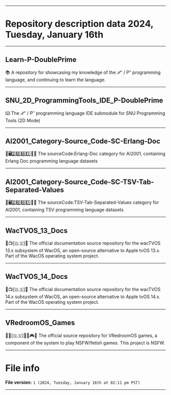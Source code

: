 
***

# Repository description data 2024, Tuesday, January 16th

---

## Learn-P-DoublePrime

📚️ A repository for showcasing my knowledge of the 𝒫″ / P′′ programming language, and continuing to learn the language.

---

## SNU_2D_ProgrammingTools_IDE_P-DoublePrime

⌨️ The 𝒫″ / P′′ programming language IDE submodule for SNU Programming Tools (2D Mode) 

---

## AI2001_Category-Source_Code-SC-Erlang-Doc

🧠️🖥️2️⃣️0️⃣️0️⃣️1️⃣️💾️📜️ The sourceCode:Erlang-Doc category for AI2001, containing Erlang Doc programming language datasets

---

## AI2001_Category-Source_Code-SC-TSV-Tab-Separated-Values

🧠️🖥️2️⃣️0️⃣️0️⃣️1️⃣️💾️📜️ The sourceCode:TSV-Tab-Separated-Values category for AI2001, containing TSV programming language datasets

---

## WacTVOS_13_Docs

🍏️📺️[🇴.🇸]📖️ The official documentation source repository for the wacTVOS 13.x subsystem of WacOS, an open-source alternative to Apple tvOS 13.x. Part of the WacOS operating system project.

---

## WacTVOS_14_Docs

🍏️📺️[🇴.🇸]📖️ The official documentation source repository for the wacTVOS 14.x subsystem of WacOS, an open-source alternative to Apple tvOS 14.x. Part of the WacOS operating system project.

---

## VRedroomOS_Games

🔞️🏰️[🇴.🇸]🏳️‍🌈️🎮️🔞️ The official source repository for VRedroomOS games, a component of the system to play NSFW/fetish games. This project is NSFW.

***

# File info

**File version:** `1 (2024, Tuesday, January 16th at 02:11 pm PST)`

***

